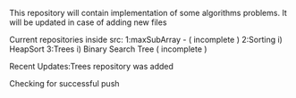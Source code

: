 This repository will contain implementation of some algorithms problems. 
It will be updated in case of adding new files

Current repositories inside src:
1:maxSubArray - ( incomplete )
2:Sorting
    i) HeapSort
3:Trees
    i) Binary Search Tree ( incomplete )


Recent Updates:Trees repository was added

Checking for successful push